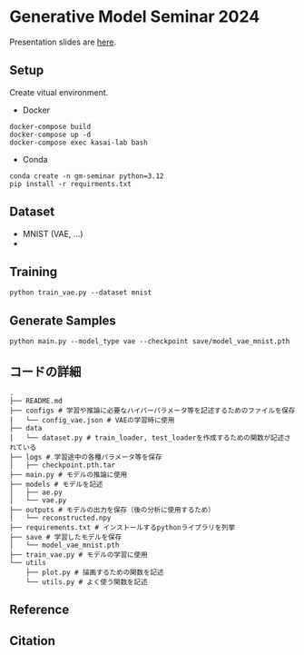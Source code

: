 # Generative Model Seminar 2024
Presentation slides are [here](https://waseda.app.box.com/folder/268416256524).

## Setup
Create vitual environment.
* Docker
```
docker-compose build
docker-compose up -d
docker-compose exec kasai-lab bash
```
* Conda
```
conda create -n gm-seminar python=3.12
pip install -r requirments.txt
```
## Dataset
* MNIST (VAE, ...)
* 

## Training
```
python train_vae.py --dataset mnist
```

## Generate Samples
```
python main.py --model_type vae --checkpoint save/model_vae_mnist.pth
```

## コードの詳細
```
.
├── README.md
├── configs # 学習や推論に必要なハイパーパラメータ等を記述するためのファイルを保存
│   └── config_vae.json # VAEの学習時に使用
├── data
│   └── dataset.py # train_loader, test_loaderを作成するための関数が記述されている
├── logs # 学習途中の各種パラメータ等を保存
│   ├── checkpoint.pth.tar
├── main.py # モデルの推論に使用
├── models # モデルを記述
│   ├── ae.py
│   └── vae.py
├── outputs # モデルの出力を保存（後の分析に使用するため）
│   └── reconstructed.npy 
├── requirements.txt # インストールするpythonライブラリを列挙
├── save # 学習したモデルを保存
│   └── model_vae_mnist.pth
├── train_vae.py # モデルの学習に使用
└── utils
    ├── plot.py # 描画するための関数を記述
    └── utils.py # よく使う関数を記述
```

## Reference

## Citation